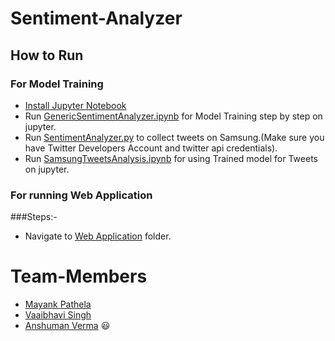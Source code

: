 # Sentiment-Analyzer

## How to Run

### For Model Training

- [Install Jupyter Notebook](https://jupyter.readthedocs.io/en/latest/install.html)
- Run [GenericSentimentAnalyzer.ipynb](https://github.com/starkblaze01/Sentiment-Analyzer/blob/master/GenericSentimentAnalyzer.ipynb) for Model Training step by step on jupyter.
- Run [SentimentAnalyzer.py](https://github.com/starkblaze01/Sentiment-Analyzer/blob/master/SentimentAnalyzer.py) to collect tweets on Samsung.(Make sure you have Twitter Developers Account and twitter api credentials).
- Run [SamsungTweetsAnalysis.ipynb](https://github.com/starkblaze01/Sentiment-Analyzer/blob/master/SamsungTweetsAnalysis.ipynb) for using Trained model for Tweets on jupyter.

### For running Web Application

###Steps:-

- Navigate to [Web Application](https://github.com/starkblaze01/Sentiment-Analyzer/tree/master/Web%20Application) folder.

# Team-Members

- [Mayank Pathela](https://github.com/starkblaze01)
- [Vaaibhavi Singh](https://github.com/VaaibhaviSingh)
- [Anshuman Verma](https://github.com/anshumanv)
  :smiley:
